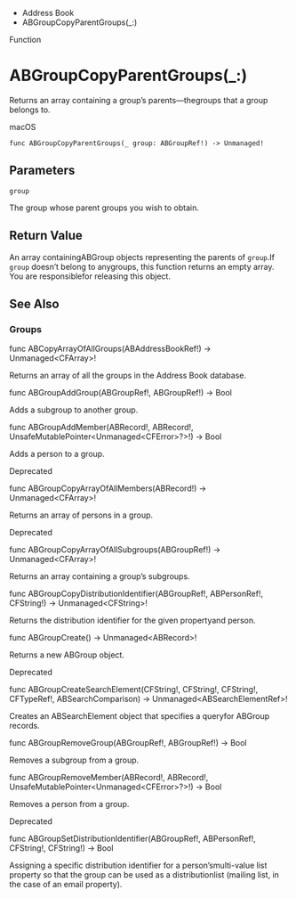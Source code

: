 

- Address Book
-  ABGroupCopyParentGroups(\_:) 

Function

# ABGroupCopyParentGroups(\_:)

Returns an array containing a group’s parents—thegroups that a group belongs to.

macOS

``` source
func ABGroupCopyParentGroups(_ group: ABGroupRef!) -> Unmanaged!
```

## Parameters 

`group`  

The group whose parent groups you wish to obtain.

## Return Value

An array containingABGroup objects representing the parents of `group`.If `group` doesn’t belong to anygroups, this function returns an empty array. You are responsiblefor releasing this object.

## See Also

### Groups

func ABCopyArrayOfAllGroups(ABAddressBookRef!) -> Unmanaged&lt;CFArray>!

Returns an array of all the groups in the Address Book database.

func ABGroupAddGroup(ABGroupRef!, ABGroupRef!) -> Bool

Adds a subgroup to another group.

func ABGroupAddMember(ABRecord!, ABRecord!, UnsafeMutablePointer&lt;Unmanaged&lt;CFError>?>!) -> Bool

Adds a person to a group.

Deprecated

func ABGroupCopyArrayOfAllMembers(ABRecord!) -> Unmanaged&lt;CFArray>!

Returns an array of persons in a group.

Deprecated

func ABGroupCopyArrayOfAllSubgroups(ABGroupRef!) -> Unmanaged&lt;CFArray>!

Returns an array containing a group’s subgroups.

func ABGroupCopyDistributionIdentifier(ABGroupRef!, ABPersonRef!, CFString!) -> Unmanaged&lt;CFString>!

Returns the distribution identifier for the given propertyand person.

func ABGroupCreate() -> Unmanaged&lt;ABRecord>!

Returns a new ABGroup object.

Deprecated

func ABGroupCreateSearchElement(CFString!, CFString!, CFString!, CFTypeRef!, ABSearchComparison) -> Unmanaged&lt;ABSearchElementRef>!

Creates an ABSearchElement object that specifies a queryfor ABGroup records.

func ABGroupRemoveGroup(ABGroupRef!, ABGroupRef!) -> Bool

Removes a subgroup from a group.

func ABGroupRemoveMember(ABRecord!, ABRecord!, UnsafeMutablePointer&lt;Unmanaged&lt;CFError>?>!) -> Bool

Removes a person from a group.

Deprecated

func ABGroupSetDistributionIdentifier(ABGroupRef!, ABPersonRef!, CFString!, CFString!) -> Bool

Assigning a specific distribution identifier for a person’smulti-value list property so that the group can be used as a distributionlist (mailing list, in the case of an email property).

